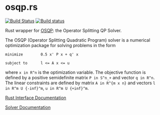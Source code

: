 # osqp.rs
[![Build Status](https://travis-ci.org/oxfordcontrol/OSQP.rs.svg?branch=master)](https://travis-ci.org/oxfordcontrol/OSQP.rs)
[![Build status](https://ci.appveyor.com/api/projects/status/qb4a1mac09k927ag/branch/master?svg=true)](https://ci.appveyor.com/project/ebarnard/osqp-rs/branch/master)

Rust wrapper for [OSQP](https://osqp.readthedocs.io/): the Operator Splitting QP Solver.

The OSQP (Operator Splitting Quadratic Program) solver is a numerical optimization package for solving problems in the form
```
minimize        0.5 x' P x + q' x

subject to      l <= A x <= u
```

where `x in R^n` is the optimization variable. The objective function is defined by a positive semidefinite matrix `P in S^n_+` and vector `q in R^n`. The linear constraints are defined by matrix `A in R^{m x n}` and vectors `l in R^m U {-inf}^m`, `u in R^m U {+inf}^m`.

[Rust Interface Documentation](https://docs.rs/osqp/)

[Solver Documentation](https://osqp.readthedocs.io/)
